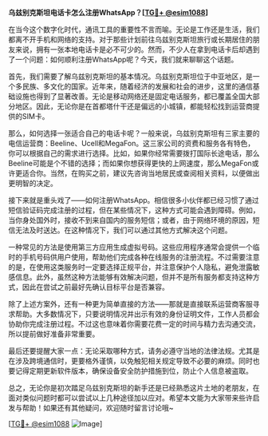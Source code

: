 **乌兹别克斯坦电话卡怎么注册WhatsApp？[[TG💪+ @esim1088](https://t.me/s/esim1088)]**

在当今这个数字化时代，通讯工具的重要性不言而喻。无论是工作还是生活，我们都离不开手机和网络的支持。对于那些计划前往乌兹别克斯坦旅行或长期居住的朋友来说，拥有一张本地电话卡是必不可少的。然而，不少人在拿到电话卡后却遇到了一个问题：如何顺利注册WhatsApp呢？今天，我们就来聊聊这个话题。

首先，我们需要了解乌兹别克斯坦的基本情况。乌兹别克斯坦位于中亚地区，是一个多民族、多文化的国家。近年来，随着经济的发展和社会的进步，这里的通信基础设施也得到了显著改善。无论是移动网络还是固定电话服务，都已覆盖全国大部分地区。因此，无论你是在首都塔什干还是偏远的小城镇，都能轻松找到运营商提供的SIM卡。

那么，如何选择一张适合自己的电话卡呢？一般来说，乌兹别克斯坦有三家主要的电信运营商：Beeline、Ucell和MegaFon。这三家公司的资费和服务各有特色，你可以根据自己的需求进行选择。比如，如果你经常需要拨打国际长途电话，那么Beeline可能是个不错的选择；而如果你想获得更快的上网速度，那么MegaFon或许更适合你。当然，在购买之前，建议先咨询当地居民或查阅相关资料，以便做出更明智的决定。

接下来就是重头戏了——如何注册WhatsApp。相信很多小伙伴都已经习惯了通过短信验证码完成注册的过程，但在某些情况下，这种方式可能会遇到障碍。例如，当你身处国外时，接收不到来自国内的服务短信；或者，由于网络环境的原因，短信无法及时送达。在这种情况下，我们可以通过其他方式解决这个问题。

一种常见的方法是使用第三方应用生成虚拟号码。这些应用程序通常会提供一个临时的手机号码供用户使用，帮助他们完成各种在线服务的注册流程。不过需要注意的是，在使用这类服务时一定要选择正规平台，并注意保护个人隐私，避免泄露敏感信息。此外，虽然这种方法能够有效解决问题，但并不是所有服务都支持这种方式，因此在尝试之前最好先确认目标平台是否兼容。

除了上述方案外，还有一种更为简单直接的方法——那就是直接联系运营商客服寻求帮助。大多数情况下，只要说明情况并出示有效的身份证明文件，工作人员都会协助你完成注册过程。不过这也意味着你需要花费一定的时间与精力去沟通交流，所以提前做好准备非常重要。

最后还要提醒大家一点：无论采取哪种方式，请务必遵守当地的法律法规。尤其是在涉及跨境通信时，更要格外谨慎，以免触犯相关规定导致不必要的麻烦。同时也要记得定期更新软件版本，确保设备安全防护措施到位，防止个人信息被盗取。

总之，无论你是初次踏足乌兹别克斯坦的新手还是已经熟悉这片土地的老朋友，在面对类似问题时都可以尝试以上几种途径加以应对。希望本文能为大家带来些许启发与帮助！如果还有其他疑问，欢迎随时留言讨论哦~

[[TG💪+ @esim1088](https://t.me/s/esim1088) ![Image](https://i.postimg.cc/4NQfJmqS/Snipaste-2025-05-13-00-14-12.png)]